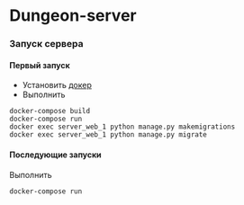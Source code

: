 # Dungeon-server

### Запуск сервера
#### Первый запуск
- Установить [докер](https://www.docker.com/get-started)
- Выполнить
```
docker-compose build
docker-compose run
docker exec server_web_1 python manage.py makemigrations
docker exec server_web_1 python manage.py migrate
```
#### Последующие запуски
Выполнить
```
docker-compose run
```
